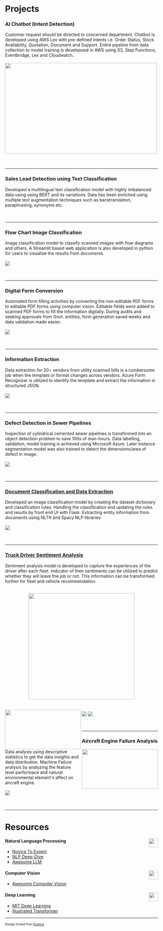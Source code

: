 # Projects

### AI Chatbot (Intent Detection)
Customer request should be directed to concerned department. Chatbot is developed using AWS Lex with pre-defined intents i.e. Order Status, Stock Availability, Quotation, Document and Support. Entire pipeline from data collection to model training is develepoed in AWS using S3, Step Functions, Eventbridge, Lex and Cloudwatch.
<br><br>
<img src="images/Intent_detection.jpg?raw=true" width="500" height="300" align="middle"/>
<br><br>
<a href="#"><img src="https://img.shields.io/badge/Python-white?logo=Python" alt=""></a>
<a href="#"><img src="https://img.shields.io/badge/pandas-%23150458.svg?logo=pandas&logoColor=white" alt=""></a>
<a href="#"><img src="https://img.shields.io/badge/sklearn-white?logo=scikit-learn" alt=""></a>
<a href="#"><img src="https://img.shields.io/badge/Transformers-white?logo=transformer" alt=""></a>
<a href="#"><img src="https://img.shields.io/badge/AWS-%23FF9900.svg?logo=amazon-aws&logoColor=white" alt=""></a>
<a href="#"><img src="https://img.shields.io/badge/github-121013?logo=github&logoColor=white" alt=""></a>
<a href="#"><img src="https://img.shields.io/badge/jenkins-%232C5263.svg?logo=jenkins&logoColor=white" alt=""></a>

---
### Sales Lead Detection using Text Classification
Developed a multilingual text classification model with highly imbalanced data using using BERT and its variations. Data has been enriched using multiple text augmentation techniques such as backtranslation, paraphrasing, synonyms etc.
<br><br>
<a href="#"><img src="https://img.shields.io/badge/Python-white?logo=Python" alt=""></a>
<a href="#"><img src="https://img.shields.io/badge/sklearn-white?logo=scikit-learn" alt=""></a>
<a href="#"><img src="https://img.shields.io/badge/Transformers-white?logo=transformer" alt=""></a>
<a href="#"><img src="https://img.shields.io/badge/AWS-%23FF9900.svg?logo=amazon-aws&logoColor=white" alt=""></a>
<a href="#"><img src="https://img.shields.io/badge/github-121013?logo=github&logoColor=white" alt=""></a>

---
### Flow Chart Image Classification
Image classification model to classify scanned images with flow diagrams and others. A Streamlit based web application is also developed in python for users to visualize the results from documents.
<br><br>
<img src="images/flowchart.gif?raw=true" align="middle"/>
<br><br>
<a href="#"><img src="https://img.shields.io/badge/Python-white?logo=Python" alt=""></a>
<a href="#"><img src="https://img.shields.io/badge/opencv-%23white.svg?logo=opencv&logoColor=white" alt=""></a>
<a href="#"><img src="https://img.shields.io/badge/TensorFlow-%23FF6F00.svg?logo=TensorFlow&logoColor=white" alt=""></a>
<a href="#"><img src="https://img.shields.io/badge/-streamlit-yellowgreen" alt=""></a>

---
### Digital Form Conversion
Automated form filling activities by converting the non-editable PDF forms to editable PDF forms using computer vision. Editable fields were added to scanned PDF forms to fill the information digitally. During audits and seeking approvals from Govt. entities, form generation saved weeks and data validation made easier.
<br><br>
<img src="images/Form.jpg?raw=true" align="middle"/>
<br><br>
<a href="#"><img src="https://img.shields.io/badge/Python-white?logo=Python" alt=""></a>
<a href="#"><img src="https://img.shields.io/badge/opencv-%23white.svg?logo=opencv&logoColor=white" alt=""></a>
<a href="#"><img src="https://img.shields.io/badge/-pdf-red" alt=""></a>

---
### Information Extraction
Data extraction for 20+ vendors from utility scanned bills is a cumbersome job when the template or format changes across vendors. Azure Form Recognizer is utilized to identify the template and extract the information in structured JSON.
<br><br>
<img src="images/afr-overview.png?raw=true" align="middle"/>
<br><br>
<a href="#"><img src="https://img.shields.io/badge/Python-white?logo=Python" alt=""></a>
<a href="#"><img src="https://img.shields.io/badge/azure-%230072C6.svg?logo=microsoftazure&logoColor=white" alt=""></a>

---
### Defect Detection in Sewer Pipelines
Inspection of cylindrical cemented sewer pipelines is transformed into an object detection problem to save 100s of man-hours. Data labelling, validation, model training is achieved using Microsoft Azure. Later instance segmentation model was also trained to detect the dimensions/area of defect in image.
<br><br>
<img src="images/sewer.jpg?raw=true" align="middle"/>
<br><br>
<a href="#"><img src="https://img.shields.io/badge/Python-white?logo=Python" alt=""></a>
<a href="#"><img src="https://img.shields.io/badge/opencv-%23white.svg?logo=opencv&logoColor=white" alt=""></a>
<a href="#"><img src="https://img.shields.io/badge/TensorFlow-%23FF6F00.svg?logo=TensorFlow&logoColor=white" alt=""></a>
<a href="#"><img src="https://img.shields.io/badge/-YOLO-informational" alt=""></a>
<a href="#"><img src="https://img.shields.io/badge/azure-%230072C6.svg?logo=microsoftazure&logoColor=white" alt=""></a>

---
### [Document Classification and Data Extraction](/pdf/checkbox_detection.pdf)
Developed an image classification model by creating the dataset dictionary and classification rules. Handling the classification and updating the rules and results by front end UI with Flask. Extracting entity information from documents using NLTK and Spacy NLP libraries.
<br><br>
<img src="images/ner.png?raw=true" align="middle"/>
<br><br>
<a href="#"><img src="https://img.shields.io/badge/Python-white?logo=Python" alt=""></a>
<a href="#"><img src="https://img.shields.io/badge/sklearn-white?logo=scikit-learn" alt=""></a>
<a href="#"><img src="https://img.shields.io/badge/opencv-%23white.svg?logo=opencv&logoColor=white" alt=""></a>
<a href="#"><img src="https://img.shields.io/badge/TensorFlow-%23FF6F00.svg?logo=TensorFlow&logoColor=white" alt=""></a>
<a href="#"><img src="https://img.shields.io/badge/flask-%23000.svg?logo=flask&logoColor=white" alt=""></a>

---
### [Truck Driver Sentiment Analysis](/pdf/truck_driver_sentiment_analysis.pdf)
Sentiment analysis model is developed to capture the experiences of the driver after each fleet. Indicator of their sentiments can be utilized to predict whether they will leave the job or not. This information can be transformed further for fleet and vehicle recommendation.
<br><br>
<div style="display: flex; justify-content: center;">
  <img src="images/sentiment_analysis_cm.jpg?raw=true" width="350" height="350"/>
</div>
<br><br>
<img src="images/sentiment_analysis_wc_pos.jpg?raw=true" width="250" height="130" align="left"/>
<img src="images/sentiment_analysis_wc.jpg?raw=true" width="250" height="130" align="right"/>
<img src="images/sentiment_analysis_1.jpg?raw=true" align="middle"/>
<img src="images/sentiment_analysis_2.jpg?raw=true" align="middle"/>
<br><br>
<a href="#"><img src="https://img.shields.io/badge/Python-white?logo=Python" alt=""></a>
<a href="#"><img src="https://img.shields.io/badge/sklearn-white?logo=scikit-learn" alt=""></a>
<a href="#"><img src="https://img.shields.io/badge/flask-%23000.svg?logo=flask&logoColor=white" alt=""></a>
<a href="#"><img src="https://img.shields.io/badge/Matplotlib-%23ffffff.svg?logo=Matplotlib&logoColor=black" alt=""></a>

---
### Aircraft Engine Failure Analysis
Data analysis using descriptive statistics to get the data insights and data distribution. Machine Failure analysis by analyzing the feature level performace and natural environmental element's affect on aircraft engine.
<br><br>
<img src="images/machine_failure.png?raw=true" align="middle"/>
<br><br>
<a href="#"><img src="https://img.shields.io/badge/Python-white?logo=Python" alt=""></a>
<a href="#"><img src="https://img.shields.io/badge/pandas-%23150458.svg?logo=pandas&logoColor=white" alt=""></a>
<a href="#"><img src="https://img.shields.io/badge/sklearn-white?logo=scikit-learn" alt=""></a>
<a href="#"><img src="https://img.shields.io/badge/Matplotlib-%23ffffff.svg?logo=Matplotlib&logoColor=black" alt=""></a> 

---

# Resources

#### Natural Language Processing <img src="images/nlp.png?raw=true" width="30" height="30" align="right"/>
- [Novice To Expert](https://pub.towardsai.net/from-novice-to-expert-a-comprehensive-step-by-step-study-plan-for-mastering-llms-dc9feb60ecc4)
- [NLP Deep-Dive](https://github.com/graykode/nlp-tutorial)
- [Awesome LLM](https://github.com/Hannibal046/Awesome-LLM)

#### Computer Vision <img src="images/cv.png?raw=true" width="30" height="30" align="right"/>
- [Awesome Computer Vision](https://github.com/jbhuang0604/awesome-computer-vision)

#### Deep Learning <img src="images/deep-learning.png?raw=true" width="30" height="30" align="right"/>
- [MIT Deep Learning](https://www.youtube.com/watch?v=QDX-1M5Nj7s&list=PLtBw6njQRU-rwp5__7C0oIVt26ZgjG9NI)
- [Illustrated Transformer](https://jalammar.github.io/illustrated-transformer/)

---

<p style="font-size:10px">Design forked from <a href="https://github.com/evanca/quick-portfolio">Evanca</a></p>
<!-- Remove above link if you don't want to attibute -->
